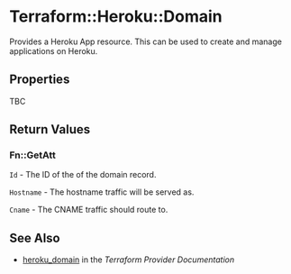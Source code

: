# Terraform::Heroku::Domain

Provides a Heroku App resource. This can be used to
create and manage applications on Heroku.

## Properties

TBC

## Return Values

### Fn::GetAtt

`Id` - The ID of the of the domain record.

`Hostname` - The hostname traffic will be served as.

`Cname` - The CNAME traffic should route to.

## See Also

* [heroku_domain](https://www.terraform.io/docs/providers/heroku/r/domain.html) in the _Terraform Provider Documentation_